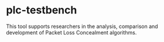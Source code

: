 # plc-testbench
This tool supports researchers in the analysis, comparison and development of Packet Loss Concealment algorithms.
